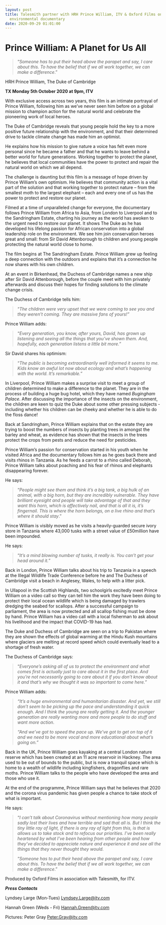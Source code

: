 ```yaml
---
layout: post
title: Talesmith partner with HRH Prince William, ITV & Oxford Films on
  environmental documentary
date: 2020-09-29 01:01:00
---
```

# **Prince William: A Planet for Us All**

> “*Someone has to put their head above the parapet and say, I care about this. To have the belief that if we all work together, we can make a difference*.”

HRH Prince William, The Duke of Cambridge

**TX Monday 5th October 2020 at 9pm, ITV**

With exclusive access across two years, this film is an intimate portrayal of Prince William, following him as we’ve never seen him before on a global mission to champion action for the natural world and celebrate the pioneering work of local heroes.

The Duke of Cambridge reveals that young people hold the key to a more positive future relationship with the environment, and that their determined drive to tackle climate change has made him an optimist.

He explains how his mission to give nature a voice has felt even more personal since he became a father and that he wants to leave behind a better world for future generations. Working together to protect the planet, he believes that local communities have the power to protect and repair the natural world on which we all depend.

The challenge is daunting but this film is a message of hope driven by Prince William’s own optimism. He believes that community action is a vital part of the solution and that working together to protect nature – from the smallest moth to the largest elephant – each and every one of us has the power to protect and restore our planet.

Filmed at a time of unparalleled change for everyone, the documentary follows Prince William from Africa to Asia, from London to Liverpool and to the Sandringham Estate, charting his journey as the world has awoken to the urgent need to restore our planet. It shows The Duke as he has developed his lifelong passion for African conservation into a global leadership role on the environment. We see him join conservation heroes great and small: from Sir David Attenborough to children and young people protecting the natural world close to home. 

The film begins at The Sandringham Estate. Prince William grew up feeling a deep connection with the outdoors and explains that it’s a connection he now shares with his own children.

At an event in Birkenhead, the Duchess of Cambridge names a new ship after Sir David Attenborough, before the couple meet with him privately afterwards and discuss their hopes for finding solutions to the climate change crisis.

The Duchess of Cambridge tells him: 

> “*The children were very upset that we were coming to see you and they weren’t coming. They are massive fans of yours!”*

Prince William adds:

> “*Every generation, you know, after yours, David, has grown up listening and seeing all the things that you’ve shown them. And, hopefully, each generation listens a little bit more.”*

Sir David shares his optimism:

> “*The public is becoming extraordinarily well informed it seems to me. Kids know an awful lot now about ecology and what’s happening with the world. It’s remarkable.”*

In Liverpool, Prince William makes a surprise visit to meet a group of children determined to make a difference to the planet. They are in the process of building a huge bug hotel, which they have named *Bugingham Palace*. After discussing the importance of the insects on the environment, the children are keen to quiz the Duke about some other pressing subjects - including whether his children can be cheeky and whether he is able to do the floss dance!

Back at Sandringham, Prince William explains that on the estate they are trying to boost the numbers of insects by planting trees in amongst the barley and wheat, as evidence has shown that the insects in the trees protect the crops from pests and reduce the need for pesticides.

Prince William’s passion for conservation started in his youth when he visited Africa and the documentary follows him as he goes back there and visits rhinos in Tanzania. As he feeds a carrot to a rhino called Deborah, Prince William talks about poaching and his fear of rhinos and elephants disappearing forever.

He says: 

> “*People might see them and think it’s a big tank, a big hulk of an animal, with a big horn, but they are incredibly vulnerable. They have brilliant eyesight and people will take advantage of that and they want this horn, which is affectively nail, and that is all it is, it’s fingernail.* *This is where the horn belongs, on a live rhino and that’s where it should stay*.”

Prince William is visibly moved as he visits a heavily-guarded secure ivory store in Tanzania where 43,000 tusks with a street value of £50million have been impounded.

He says:

> “*It’s a mind blowing number of tusks, it really is. You can’t get your head around it.”*

Back in London, Prince William talks about his trip to Tanzania in a speech at the Illegal Wildlife Trade Conference before he and The Duchess of Cambridge visit a beach in Anglesey, Wales, to help with a litter pick.

In Ullapool in the Scottish Highlands, two schoolgirls excitedly meet Prince William on a video call so they can tell him the work they have been doing to protect their local ocean wildlife which is being damaged by trawlers dredging the seabed for scallops. After a successful campaign to parliament, the area is now protected and all scallop fishing must be done by hand. Prince William has a video call with a local fisherman to ask about his livelihood and the impact that COVID-19 has had.

The Duke and Duchess of Cambridge are seen on a trip to Pakistan where they are shown the effects of global warming at the Hindu Kush mountains where glaciers are melting at record speed which could eventually lead to a shortage of fresh water.

The Duchess of Cambridge says: 

> “*Everyone’s asking all of us to protect the environment and what comes first is actually just to care about it in the first place. And you’re not necessarily going to care about it if you don’t know about it and that’s why we thought it was so important to come here.”*

Prince William adds: 

> *“It’s a huge environmental and humanitarian disaster. And yet, we still don’t seem to be picking up the pace and understanding it quick enough. And I think the young are really getting it. And the younger generation are really wanting more and more people to do stuff and want more action.*
>
> *“And we’ve got to speed the pace up. We’ve got to get on top of it and we need to be more vocal and more educational about what’s going on.”*

Back in the UK, Prince William goes kayaking at a central London nature reserve which has been created at an 11 acre reservoir in Hackney. The area used to be out of bounds to the public, but is now a tranquil space which is home to a wealth of wildlife including kingfishers, dragonflies and rare moths. Prince William talks to the people who have developed the area and those who use it.

At the end of the programme, Prince William says that he believes that 2020 and the corona virus pandemic has given people a chance to take stock of what is important.

He says: 

> “*I can’t talk about Coronavirus without mentioning how many people sadly lost their lives and how terrible and sad that all is. But I think the tiny little ray of light, if there is any ray of light from this, is that is allows us to take stock and to refocus our priorities. I’ve been really heartened by what I’ve been hearing from other people and how they’ve decided to appreciate nature and experience it and see all the things that they never thought they would.*
>
> “*Someone has to put their head above the parapet and say, I care about this. To have the belief that if we all work together, we can make a difference*.”

Produced by Oxford Films in association with Talesmith, for ITV.

***Press Contacts***

Lyndsey Large (Mon-Tues) Lyndsey.Large@itv.com

Hannah Green (Weds - Fri) Hannah.Green@itv.com

Pictures: Peter Gray Peter.Gray@itv.com